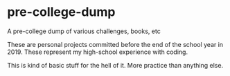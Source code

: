 # pre-college-dump
A pre-college dump of various challenges, books, etc

These are personal projects committed before the end of the school year in 2019. These represent my high-school experience
with coding.

This is kind of basic stuff for the hell of it. More practice than anything else.
